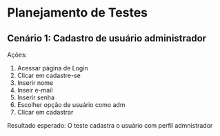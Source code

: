# Planejamento de Testes

## Cenário 1: Cadastro de usuário administrador
 Ações:
 1. Acessar página de Login 
 2. Clicar em cadastre-se
 3. Inserir nome
 4. Inseir e-mail
 5. Inserir senha
 6. Escolher opção de usuário como adm
 7. Clicar em cadastrar 

 Resultado esperado:
  O teste cadastra o usuário com perfil admnistrador
